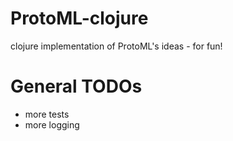 ProtoML-clojure
===============

clojure implementation of ProtoML's ideas - for fun!

General TODOs
=============
* more tests
* more logging
